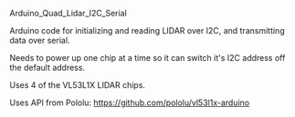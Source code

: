 Arduino_Quad_Lidar_I2C_Serial

Arduino code for initializing and reading LIDAR over I2C, and transmitting data over serial.

Needs to power up one chip at a time so it can switch it's I2C address off the default address.

Uses 4 of the VL53L1X LIDAR chips.

Uses API from Pololu: https://github.com/pololu/vl53l1x-arduino
